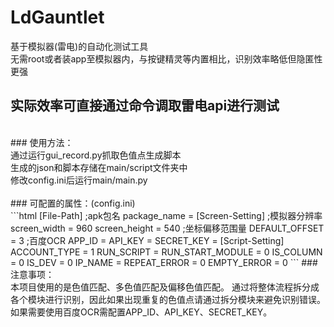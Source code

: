 # LdGauntlet
  基于模拟器(雷电)的自动化测试工具</br>
  无需root或者装app至模拟器内，与按键精灵等内置相比，识别效率略低但隐匿性更强
## 实际效率可直接通过命令调取雷电api进行测试

</br>
### 使用方法：</br>
  通过运行gui_record.py抓取色值点生成脚本</br>
  生成的json和脚本存储在main/script文件夹中</br>
  修改config.ini后运行main/main.py</br>
</br>
### 可配置的属性：(config.ini)</br>
```html
     <!--配置项-->
      [File-Path]
          ;apk包名
          package_name = 
      [Screen-Setting]
          ;模拟器分辨率
          screen_width = 960
          screen_height = 540
          ;坐标偏移范围量
          DEFAULT_OFFSET = 3
          ;百度OCR
          APP_ID = 
          API_KEY = 
          SECRET_KEY = 
      [Script-Setting]
          ACCOUNT_TYPE = 1
          RUN_SCRIPT = 
          RUN_START_MODULE = 0
          IS_COLUMN = 0
          IS_DEV = 0
          IP_NAME = 
          REPEAT_ERROR = 0
          EMPTY_ERROR = 0
```
### 注意事项：</br>
    本项目使用的是色值匹配、多色值匹配及偏移色值匹配。
    通过将整体流程拆分成各个模块进行识别，因此如果出现重复的色值点请通过拆分模块来避免识别错误。
    如果需要使用百度OCR需配置APP_ID、API_KEY、SECRET_KEY。

